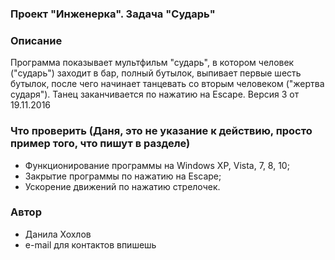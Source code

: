 ### Проект "Инженерка". Задача "Сударь"

### Описание
Программа показывает мультфильм "сударь", в котором человек ("сударь") заходит в бар, полный бутылок, выпивает первые шесть бутылок, после чего начинает танцевать со вторым человеком ("жертва сударя"). Танец заканчивается по нажатию на Escape.
Версия 3 от 19.11.2016

### Что проверить (Даня, это не указание к действию, просто пример того, что пишут в разделе)
* Функционирование программы на Windows XP, Vista, 7, 8, 10;
* Закрытие программы по нажатию на Escape;
* Ускорение движений по нажатию стрелочек.

### Автор
* Данила Хохлов
* e-mail для контактов впишешь
